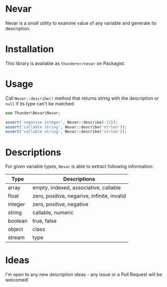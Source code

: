 # Nevar

Nevar is a small utility to examine value of any variable and generate its description.

# Installation

This library is available as `thunderer/nevar` on Packagist.

# Usage

Call `Nevar::describe()` method that returns string with the description or `null` if its type can't be matched:

```php
use Thunder\Nevar\Nevar;

assert('negative integer', Nevar::describe(-12));
assert('callable string', Nevar::describe('strlen'));
assert('callable string', Nevar::describe('strlen'));
```

# Descriptions

For given variable types, `Nevar` is able to extract following information:

| Type    | Descriptions                                |
|---------|---------------------------------------------|
| array   | empty, indexed, associative, callable       |
| float   | zero, positive, negarive, infinite, invalid |
| integer | zero, positive, negative                    |
| string  | callable, numeric                           |
| boolean | true, false                                 |
| object  | class                                       |
| stream  | type                                        |

# Ideas

I'm open to any new description ideas - any issue or a Pull Request will be welcomed!
